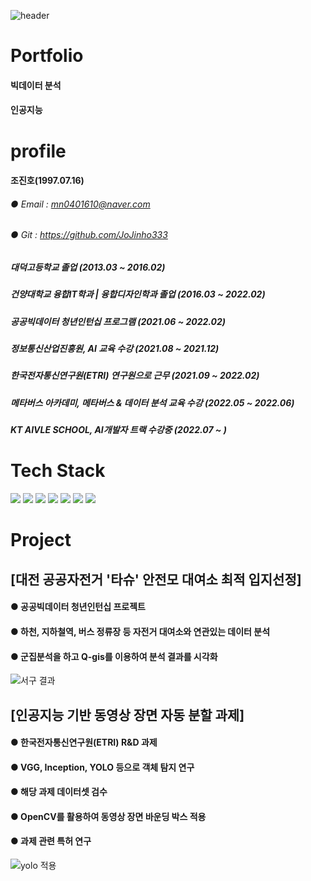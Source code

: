![header](https://capsule-render.vercel.app/api?type=slice&color=auto&height=300&section=header&text=Jinho&fontSize=90)

# Portfolio
#### 빅데이터 분석
#### 인공지능

# profile
#### 조진호(1997.07.16)
###### ● Email : mn0401610@naver.com
###### ● Git : https://github.com/JoJinho333
##### 대덕고등학교 졸업 (2013.03 ~ 2016.02)
##### 건양대학교 융합IT학과 | 융합디자인학과 졸업 (2016.03 ~ 2022.02)
##### 공공빅데이터 청년인턴십 프로그램 (2021.06 ~ 2022.02)
##### 정보통신산업진흥원, AI 교육 수강 (2021.08 ~ 2021.12)
##### 한국전자통신연구원(ETRI) 연구원으로 근무 (2021.09 ~ 2022.02)
##### 메타버스 아카데미, 메타버스 & 데이터 분석 교육 수강 (2022.05 ~ 2022.06)
##### KT AIVLE SCHOOL, AI개발자 트랙 수강중 (2022.07 ~ )

# Tech Stack
<img src="https://img.shields.io/badge/Python-3766AB?style=flat-square&logo=Python&logoColor=white"/></a>
<img src="https://img.shields.io/badge/R-276DC3?style=flat-square&logo=R&logoColor=white"/></a>
<img src="https://img.shields.io/badge/MySQL-4479A1?style=flat-square&logo=MySQL&logoColor=white"/></a>
<img src="https://img.shields.io/badge/Java-007396?style=flat-square&logo=Java&logoColor=white"/></a>
<img src="https://img.shields.io/badge/C-A8B9CC?style=flat-square&logo=C&logoColor=white"/></a>
<img src="https://img.shields.io/badge/SpringBoot-6DB33F?style=flat-square&logo=Spring&logoColor=white"/></a>
<img src="https://img.shields.io/badge/Kotlin-7F52FF?style=flat-square&logo=Kotlin&logoColor=white"/></a>

# Project

## [대전 공공자전거 '타슈' 안전모 대여소 최적 입지선정]
#### ● 공공빅데이터 청년인턴십 프로젝트
#### ● 하천, 지하철역, 버스 정류장 등 자전거 대여소와 연관있는 데이터 분석
#### ● 군집분석을 하고 Q-gis를 이용하여 분석 결과를 시각화
![서구 결과](https://user-images.githubusercontent.com/68462676/149481397-cdaae3da-9b73-44f0-a637-eded4a796021.JPG)



## [인공지능 기반 동영상 장면 자동 분할 과제]
#### ● 한국전자통신연구원(ETRI) R&D 과제
#### ● VGG, Inception, YOLO 등으로 객체 탐지 연구
#### ● 해당 과제 데이터셋 검수
#### ● OpenCV를 활용하여 동영상 장면 바운딩 박스 적용
#### ● 과제 관련 특허 연구
![yolo 적용](https://user-images.githubusercontent.com/68462676/149482632-bb5c7781-a6ea-458b-b461-7ff7d9837647.JPG)

